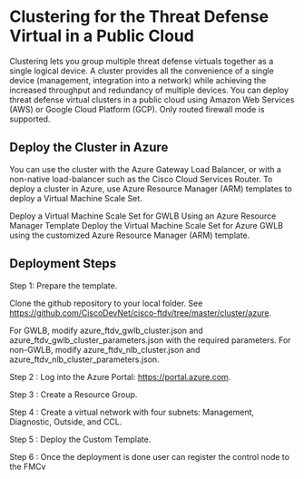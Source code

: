 # Clustering for the Threat Defense Virtual in a Public Cloud
Clustering lets you group multiple threat defense virtuals together as a single logical device. A cluster provides
all the convenience of a single device (management, integration into a network) while achieving the increased
throughput and redundancy of multiple devices. You can deploy threat defense virtual clusters in a public
cloud using Amazon Web Services (AWS) or Google Cloud Platform (GCP). Only routed firewall mode is
supported. <br>

## Deploy the Cluster in Azure
You can use the cluster with the Azure Gateway Load Balancer, or with a non-native load-balancer such as the Cisco Cloud Services Router. To deploy a cluster in Azure, use Azure Resource Manager (ARM) templates to deploy a Virtual Machine Scale Set.

Deploy a Virtual Machine Scale Set for GWLB Using an Azure Resource Manager Template
Deploy the Virtual Machine Scale Set for Azure GWLB using the customized Azure Resource Manager (ARM) template.

## Deployment Steps

Step 1: Prepare the template.

Clone the github repository to your local folder. See https://github.com/CiscoDevNet/cisco-ftdv/tree/master/cluster/azure.

For GWLB, modify azure_ftdv_gwlb_cluster.json and azure_ftdv_gwlb_cluster_parameters.json with the required parameters. For non-GWLB, modify azure_ftdv_nlb_cluster.json and azure_ftdv_nlb_cluster_parameters.json.

Step 2 : Log into the Azure Portal: https://portal.azure.com.

Step 3 : Create a Resource Group.

Step 4 : Create a virtual network with four subnets: Management, Diagnostic, Outside, and CCL.

Step 5 : Deploy the Custom Template.

Step 6 : Once the deployment is done user can register the control node to the FMCv 

